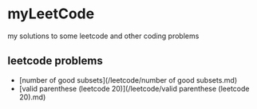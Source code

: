 # myLeetCode
my solutions to some leetcode and other coding problems

## leetcode problems
* [number of good subsets](/leetcode/number of good subsets.md)
* [valid parenthese (leetcode 20)](/leetcode/valid parenthese (leetcode 20).md)
